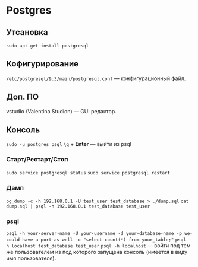# Postgres

<!-- https://eax.me/postgresql-install/ Начало работы с PostgreSQL -->
<!-- https://postgrespro.ru/ -->

## Утсановка

`sudo apt-get install postgresql`


## Кофигурирование

`/etc/postgresql/9.3/main/postgresql.conf` — конфигурационный файл.


## Доп. ПО

vstudio (Valentina Studion) — GUI редактор.


## Консоль

`sudo -u postgres psql`
`\q` + __Enter__ — выйти из psql


### Старт/Рестарт/Стоп

`sudo service postgresql status`
`sudo service postgresql restart`


### Дамп

`pg_dump -c -h 192.168.0.1 -U test_user test_database > ./dump.sql`
`cat dump.sql | psql -h 192.168.0.1 test_database test_user`


### psql

`psql -h your-server-name -U your-username -d your-database-name -p we-could-have-a-port-as-well -c "select count(*) from your_table;"`
`psql -h localhost test_database test_user`
`psql -h localhost` — войти под тем же пользователем из под которого запущена консоль (имеется в виду имя пользователя).
